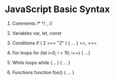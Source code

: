 # JavaScript Basic Syntax

1. Comments
    /* */ , //

2. Variables
    var, let, const

3. Conditions
    if ( 2 === "2" ) { ... }
    ==, ===

4. For loops
    for (let i=0; i < 10; i++)  { ...}

5. While loops
    while (... ) { ... }

6. Functions
    function foo() { ... }
